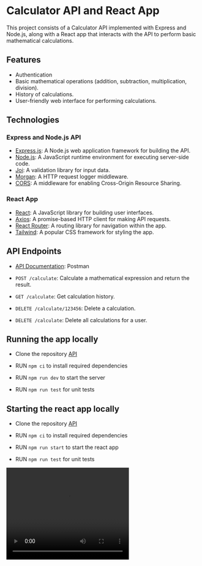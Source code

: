 # Calculator API and React App

This project consists of a Calculator API implemented with Express and Node.js, along with a React app that interacts with the API to perform basic mathematical calculations.

## Features

- Authentication
- Basic mathematical operations (addition, subtraction, multiplication, division).
- History of calculations.
- User-friendly web interface for performing calculations.

## Technologies

### Express and Node.js API

- [Express.js](https://expressjs.com/): A Node.js web application framework for building the API.
- [Node.js](https://nodejs.org/): A JavaScript runtime environment for executing server-side code.
- [Joi](https://joi.dev/): A validation library for input data.
- [Morgan](https://www.npmjs.com/package/morgan): A HTTP request logger middleware.
- [CORS](https://www.npmjs.com/package/cors): A middleware for enabling Cross-Origin Resource Sharing.

### React App

- [React](https://reactjs.org/): A JavaScript library for building user interfaces.
- [Axios](https://axios-http.com/): A promise-based HTTP client for making API requests.
- [React Router](https://reactrouter.com/): A routing library for navigation within the app.
- [Tailwind](https://tailwindcss.com/): A popular CSS framework for styling the app.

## API Endpoints

- [API Documentation](https://documenter.getpostman.com/view/15961401/2s9YJhyLqE): Postman

- `POST /calculate`: Calculate a mathematical expression and return the result.

- `GET /calculate`: Get calculation history.

- `DELETE /calculate/123456`: Delete a calculation.

- `DELETE /calculate`: Delete all calculations for a user.

## Running the app locally

- Clone the repository
  [API](https://github.com/ejooremmanuel/calculator-server)

- RUN `npm ci` to install required dependencies

- RUN `npm run dev` to start the server

- RUN `npm run test` for unit tests

## Starting the react app locally

- Clone the repository
  [API](https://github.com/ejooremmanuel/calculator-client)

- RUN `npm ci` to install required dependencies

- RUN `npm run start` to start the react app

- RUN `npm run test` for unit tests

<video width="320" height="240" controls>
  <source src="video.mp4" type="video/mp4">
  Your browser does not support the video tag.
</video>
